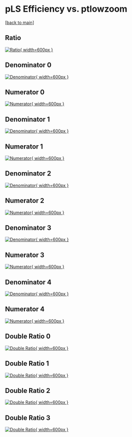# pLS Efficiency vs. ptlowzoom

[[back to main](./)]



## Ratio

[![Ratio](../mtv/var/pLS_base_11_1_eff_ptlowzoom.png){ width=600px }](../mtv/var/pLS_base_11_1_eff_ptlowzoom.pdf)

## Denominator 0

[![Denominator](../mtv/den/pLS_base_11_1_eff_ptlowzoom_den0.png){ width=600px }](../mtv/den/pLS_base_11_1_eff_ptlowzoom_den0.pdf)

## Numerator 0

[![Numerator](../mtv/num/pLS_base_11_1_eff_ptlowzoom_num0.png){ width=600px }](../mtv/num/pLS_base_11_1_eff_ptlowzoom_num0.pdf)

## Denominator 1

[![Denominator](../mtv/den/pLS_base_11_1_eff_ptlowzoom_den1.png){ width=600px }](../mtv/den/pLS_base_11_1_eff_ptlowzoom_den1.pdf)

## Numerator 1

[![Numerator](../mtv/num/pLS_base_11_1_eff_ptlowzoom_num1.png){ width=600px }](../mtv/num/pLS_base_11_1_eff_ptlowzoom_num1.pdf)

## Denominator 2

[![Denominator](../mtv/den/pLS_base_11_1_eff_ptlowzoom_den2.png){ width=600px }](../mtv/den/pLS_base_11_1_eff_ptlowzoom_den2.pdf)

## Numerator 2

[![Numerator](../mtv/num/pLS_base_11_1_eff_ptlowzoom_num2.png){ width=600px }](../mtv/num/pLS_base_11_1_eff_ptlowzoom_num2.pdf)

## Denominator 3

[![Denominator](../mtv/den/pLS_base_11_1_eff_ptlowzoom_den3.png){ width=600px }](../mtv/den/pLS_base_11_1_eff_ptlowzoom_den3.pdf)

## Numerator 3

[![Numerator](../mtv/num/pLS_base_11_1_eff_ptlowzoom_num3.png){ width=600px }](../mtv/num/pLS_base_11_1_eff_ptlowzoom_num3.pdf)

## Denominator 4

[![Denominator](../mtv/den/pLS_base_11_1_eff_ptlowzoom_den4.png){ width=600px }](../mtv/den/pLS_base_11_1_eff_ptlowzoom_den4.pdf)

## Numerator 4

[![Numerator](../mtv/num/pLS_base_11_1_eff_ptlowzoom_num4.png){ width=600px }](../mtv/num/pLS_base_11_1_eff_ptlowzoom_num4.pdf)

## Double Ratio 0

[![Double Ratio](../mtv/ratio/pLS_base_11_1_eff_ptlowzoom_ratio0.png){ width=600px }](../mtv/ratio/pLS_base_11_1_eff_ptlowzoom_ratio0.pdf)

## Double Ratio 1

[![Double Ratio](../mtv/ratio/pLS_base_11_1_eff_ptlowzoom_ratio1.png){ width=600px }](../mtv/ratio/pLS_base_11_1_eff_ptlowzoom_ratio1.pdf)

## Double Ratio 2

[![Double Ratio](../mtv/ratio/pLS_base_11_1_eff_ptlowzoom_ratio2.png){ width=600px }](../mtv/ratio/pLS_base_11_1_eff_ptlowzoom_ratio2.pdf)

## Double Ratio 3

[![Double Ratio](../mtv/ratio/pLS_base_11_1_eff_ptlowzoom_ratio3.png){ width=600px }](../mtv/ratio/pLS_base_11_1_eff_ptlowzoom_ratio3.pdf)

